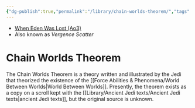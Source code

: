 ```yaml
---
{"dg-publish":true,"permalink":"/library/chain-worlds-theorem/","tags":["library"]}
---
```


- [When Eden Was Lost (Ao3)](https://archiveofourown.org/works/19334440/chapters/45992584)
- Also known as *Vergence Scatter*
# Chain Worlds Theorem

The Chain Worlds Theorem is a theory written and illustrated by the Jedi that theorized the existence of the [[Force Abilities & Phenomena/World Between Worlds\|World Between Worlds]]. Presently, the theorem exists as a copy on a scroll kept with the [[Library/Ancient Jedi texts/Ancient Jedi texts\|ancient Jedi texts]], but the original source is unknown. 

